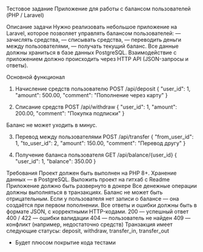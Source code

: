 Тестовое задание
Приложение для работы с балансом пользователей (PHP / Laravel)

Описание задачи
Нужно реализовать небольшое приложение на Laravel, которое позволяет управлять балансом пользователей:
— зачислять средства,
— списывать средства,
— переводить деньги между пользователями,
— получать текущий баланс.
Все данные должны храниться в базе данных PostgreSQL.
Взаимодействие с приложением должно происходить через HTTP API (JSON-запросы и ответы).


Основной функционал
1. Начисление средств пользователю
   POST /api/deposit
   {
   "user_id": 1,
   "amount": 500.00,
   "comment": "Пополнение через карту"
   }

2. Списание средств
   POST /api/withdraw
   {
   "user_id": 1,
   "amount": 200.00,
   "comment": "Покупка подписки"
   }

Баланс не может уходить в минус.

3. Перевод между пользователями
   POST /api/transfer
   {
   "from_user_id": 1,
   "to_user_id": 2,
   "amount": 150.00,
   "comment": "Перевод другу"
   }

4. Получение баланса пользователя
   GET /api/balance/{user_id}
   {
   "user_id": 1,
   "balance": 350.00
   }

Требования
Проект должен быть выполнен на PHP 8+.
Хранение данных — в PostgreSQL.
Выложить проект на гитхаб с Readme
Приложение должно быть развернуто в докере
Все денежные операции должны выполняться в транзакциях.
Баланс не может быть отрицательным.
Если у пользователя нет записи о балансе — она создаётся при первом пополнении.
Все ответы и ошибки должны быть в формате JSON, с корректными HTTP-кодами.
200 — успешный ответ
400 / 422 — ошибки валидации
404 — пользователь не найден
409 — конфликт (например, недостаточно средств)
Транзакция имеет следующие статусы: deposit, withdraw, transfer_in, transfer_out
* Будет плюсом покрытие кода тестами
